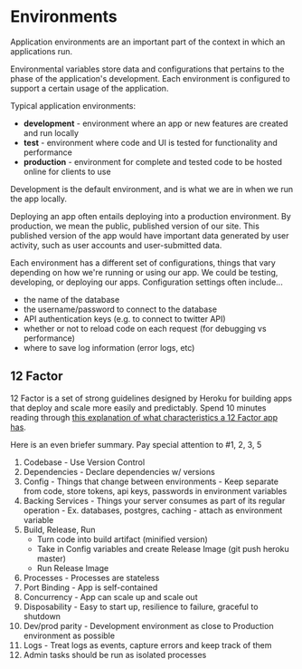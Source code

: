 # Environments

Application environments are an important part of the context in which an applications run.

Environmental variables store data and configurations that pertains to the phase of the application's development. Each environment is configured to support a certain usage of the application.

Typical application environments:

- **development** - environment where an app or new features are created and run locally
- **test** - environment where code and UI is tested for functionality and performance
- **production** - environment for complete and tested code to be hosted online for clients to use

Development is the default environment, and is what we are in when we run the app locally.

Deploying an app often entails deploying into a production environment. By production, we mean the public, published version of our site. This published version of the app would have important data generated by user activity, such as user accounts and user-submitted data.

Each environment has a different set of configurations, things that vary depending on how we're running or using our app. We could be testing, developing, or deploying our apps. Configuration settings often include...

- the name of the database
- the username/password to connect to the database
- API authentication keys (e.g. to connect to twitter API)
- whether or not to reload code on each request (for debugging vs performance)
- where to save log information (error logs, etc)

## 12 Factor

12 Factor is a set of strong guidelines designed by Heroku for building apps that deploy and scale more easily and predictably. Spend 10 minutes reading through [this explanation of what characteristics a 12 Factor app has](http://www.clearlytech.com/2014/01/04/12-factor-apps-plain-english/).

Here is an even briefer summary. Pay special attention to #1, 2, 3, 5
1. Codebase - Use Version Control
2. Dependencies - Declare dependencies w/ versions
3. Config - Things that change between environments - Keep separate from code, store tokens, api keys, passwords in environment variables
4. Backing Services - Things your server consumes as part of its regular operation -  Ex. databases, postgres, caching - attach as environment variable
5. Build, Release, Run
    * Turn code into build artifact (minified version)
    * Take in Config variables and create Release Image (git push heroku master)
    * Run Release Image 
6. Processes - Processes are stateless
7. Port Binding - App is self-contained
8. Concurrency - App can scale up and scale out
9. Disposability - Easy to start up, resilience to failure, graceful to shutdown
10. Dev/prod parity - Development environment as close to Production environment as possible
11. Logs - Treat logs as events, capture errors and keep track of them
12. Admin tasks should be run as isolated processes
